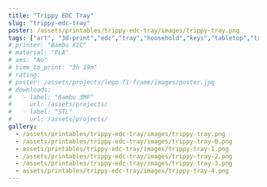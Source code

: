```yaml
---
title: "Trippy EDC Tray"
slug: "trippy-edc-tray"
poster: /assets/printables/trippy-edc-tray/images/trippy-tray.png
tags: ["art", "3d-print","edc","tray","household","keys","tabletop","trippy"]
# printer: "Bambu X1C"
# material: "PLA"
# ams: "No"
# time_to_print: "3h 19m"
# rating:
# poster: /assets/projects/lego-f1-frame/images/poster.jpg
# downloads:
#   - label: "Bambu 3MF"
#     url: /assets/projects/
#   - label: "STL"
#     url: /assets/projects/
gallery:
  - /assets/printables/trippy-edc-tray/images/trippy-tray.png
  - /assets/printables/trippy-edc-tray/images/trippy-tray-0.png
  - assets/printables/trippy-edc-tray/images/trippy-tray-1.png
  - /assets/printables/trippy-edc-tray/images/trippy-tray-2.png
  - /assets/printables/trippy-edc-tray/images/trippy-tray-3.png
  - assets/printables/trippy-edc-tray/images/trippy-tray-4.png
---
```


